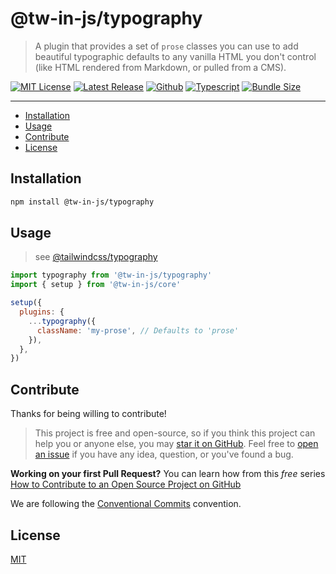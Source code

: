 # @tw-in-js/typography

> A plugin that provides a set of `prose` classes you can use to add beautiful typographic defaults to any vanilla HTML you don't control (like HTML rendered from Markdown, or pulled from a CMS).

[![MIT License](https://flat.badgen.net/github/license/tw-in-js/core)](https://github.com/tw-in-js/core/blob/main/LICENSE)
[![Latest Release](https://flat.badgen.net/npm/v/@tw-in-js/typography?icon=npm&label)](https://www.npmjs.com/package/@tw-in-js/typography)
[![Github](https://flat.badgen.net/badge/icon/tw-in-js%2Fcore?icon=github&label)](https://github.com/tw-in-js/core/blob/main/packages/core)
[![Typescript](https://flat.badgen.net/badge/icon/included?icon=typescript&label)](https://unpkg.com/browse/@tw-in-js/typography/types/core.d.ts)
[![Bundle Size](https://flat.badgen.net/bundlephobia/minzip/@tw-in-js/typography?icon=packagephobia&label&color=blue)](https://bundlephobia.com/result?p=@tw-in-js/typography)

---

<!-- prettier-ignore-start -->
<!-- START doctoc generated TOC please keep comment here to allow auto update -->
<!-- DON'T EDIT THIS SECTION, INSTEAD RE-RUN doctoc TO UPDATE -->


- [Installation](#installation)
- [Usage](#usage)
- [Contribute](#contribute)
- [License](#license)

<!-- END doctoc generated TOC please keep comment here to allow auto update -->
<!-- prettier-ignore-end -->

## Installation

```sh
npm install @tw-in-js/typography
```

## Usage

> see [@tailwindcss/typography](https://github.com/tailwindlabs/tailwindcss-typography)

```js
import typography from '@tw-in-js/typography'
import { setup } from '@tw-in-js/core'

setup({
  plugins: {
    ...typography({
      className: 'my-prose', // Defaults to 'prose'
    }),
  },
})
```

## Contribute

Thanks for being willing to contribute!

> This project is free and open-source, so if you think this project can help you or anyone else, you may [star it on GitHub](https://github.com/tw-in-js/core). Feel free to [open an issue](https://github.com/tw-in-js/core/issues) if you have any idea, question, or you've found a bug.

**Working on your first Pull Request?** You can learn how from this _free_ series [How to Contribute to an Open Source Project on GitHub](https://egghead.io/series/how-to-contribute-to-an-open-source-project-on-github)

We are following the [Conventional Commits](https://www.conventionalcommits.org) convention.

## License

[MIT](https://github.com/tw-in-js/core/blob/main/LICENSE)
